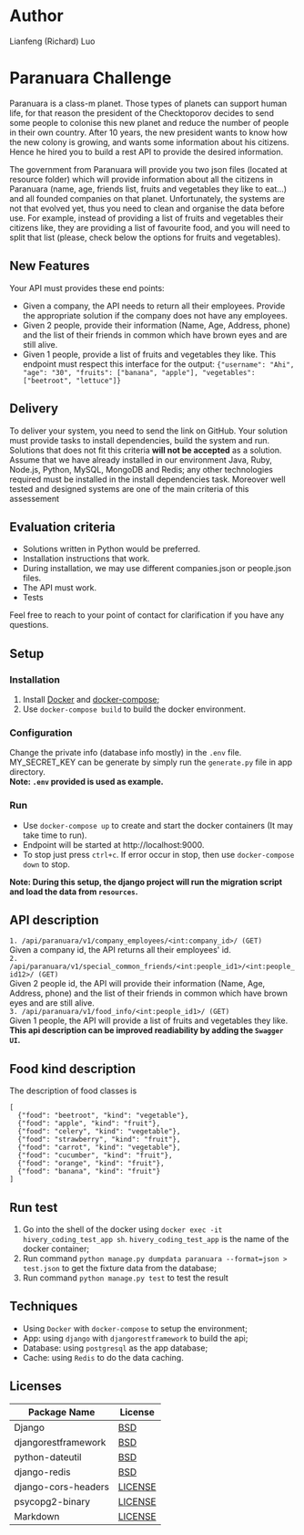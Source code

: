 # Author

Lianfeng (Richard) Luo

# Paranuara Challenge

Paranuara is a class-m planet. Those types of planets can support human life, for that reason the president of the Checktoporov decides to send some people to colonise this new planet and
reduce the number of people in their own country. After 10 years, the new president wants to know how the new colony is growing, and wants some information about his citizens. Hence he hired you to build a rest API to provide the desired information.

The government from Paranuara will provide you two json files (located at resource folder) which will provide information about all the citizens in Paranuara (name, age, friends list, fruits and vegetables they like to eat...) and all founded companies on that planet.
Unfortunately, the systems are not that evolved yet, thus you need to clean and organise the data before use.
For example, instead of providing a list of fruits and vegetables their citizens like, they are providing a list of favourite food, and you will need to split that list (please, check below the options for fruits and vegetables).

## New Features

Your API must provides these end points:

- Given a company, the API needs to return all their employees. Provide the appropriate solution if the company does not have any employees.
- Given 2 people, provide their information (Name, Age, Address, phone) and the list of their friends in common which have brown eyes and are still alive.
- Given 1 people, provide a list of fruits and vegetables they like. This endpoint must respect this interface for the output: `{"username": "Ahi", "age": "30", "fruits": ["banana", "apple"], "vegetables": ["beetroot", "lettuce"]}`

## Delivery

To deliver your system, you need to send the link on GitHub. Your solution must provide tasks to install dependencies, build the system and run. Solutions that does not fit this criteria **will not be accepted** as a solution. Assume that we have already installed in our environment Java, Ruby, Node.js, Python, MySQL, MongoDB and Redis; any other technologies required must be installed in the install dependencies task. Moreover well tested and designed systems are one of the main criteria of this assessement

## Evaluation criteria

- Solutions written in Python would be preferred.
- Installation instructions that work.
- During installation, we may use different companies.json or people.json files.
- The API must work.
- Tests

Feel free to reach to your point of contact for clarification if you have any questions.

## Setup

### Installation

1. Install [Docker](https://store.docker.com/search?type=edition&offering=community) and [docker-compose](https://docs.docker.com/compose/install/#install-compose);
2. Use `docker-compose build` to build the docker environment.

### Configuration

Change the private info (database info mostly) in the `.env` file. \
MY_SECRET_KEY can be generate by simply run the `generate.py` file in app directory.\
<b>Note: `.env` provided is used as example.</b>

### Run

- Use `docker-compose up` to create and start the docker containers (It may take time to run).
- Endpoint will be started at http://localhost:9000.
- To stop just press `ctrl+c`. If error occur in stop, then use `docker-compose down` to stop.<br>

<b>Note: During this setup, the django project will run the migration script and load the data from `resources`.</b>

## API description

`1. /api/paranuara/v1/company_employees/<int:company_id>/ (GET)`\
Given a company id, the API returns all their employees' id. \
`2. /api/paranuara/v1/special_common_friends/<int:people_id1>/<int:people_id12>/ (GET)`\
Given 2 people id, the API will provide their information (Name, Age, Address, phone) and the list of their friends in common which have brown eyes and are still alive.\
`3. /api/paranuara/v1/food_info/<int:people_id1>/ (GET)`\
Given 1 people, the API will provide a list of fruits and vegetables they like.\
<b>This api description can be improved readiability by adding the `Swagger UI`.</b>

## Food kind description

The description of food classes is

```
[
  {"food": "beetroot", "kind": "vegetable"},
  {"food": "apple", "kind": "fruit"},
  {"food": "celery", "kind": "vegetable"},
  {"food": "strawberry", "kind": "fruit"},
  {"food": "carrot", "kind": "vegetable"},
  {"food": "cucumber", "kind": "fruit"},
  {"food": "orange", "kind": "fruit"},
  {"food": "banana", "kind": "fruit"}
]
```

## Run test

1. Go into the shell of the docker using `docker exec -it hivery_coding_test_app sh`. `hivery_coding_test_app` is the name of the docker container;
2. Run command `python manage.py dumpdata paranuara --format=json > test.json` to get the fixture data from the database;
3. Run command `python manage.py test` to test the result

## Techniques

- Using `Docker` with `docker-compose` to setup the environment;
- App: using `django` with `djangorestframework` to build the api;
- Database: using `postgresql` as the app database;
- Cache: using `Redis` to do the data caching.

## Licenses

| Package Name        | License                                                                       |
| ------------------- | ----------------------------------------------------------------------------- |
| Django              | [BSD](https://github.com/django/django/blob/master/LICENSE)                   |
| djangorestframework | [BSD](https://github.com/encode/django-rest-framework/blob/master/LICENSE.md) |
| python-dateutil     | [BSD](https://github.com/dateutil/dateutil/blob/master/LICENSE)               |
| django-redis        | [BSD](https://github.com/niwinz/django-redis/blob/master/LICENSE)             |
| django-cors-headers | [LICENSE](https://github.com/ottoyiu/django-cors-headers/blob/master/LICENSE) |
| psycopg2-binary     | [LICENSE](https://github.com/psycopg/psycopg2/blob/master/LICENSE)            |
| Markdown            | [LICENSE](https://github.com/Python-Markdown/markdown/blob/master/LICENSE.md) |
